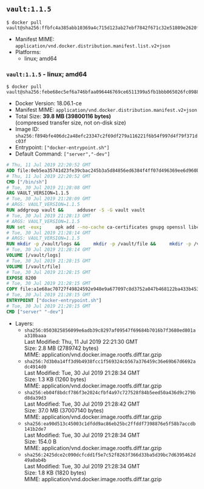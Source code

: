 ## `vault:1.1.5`

```console
$ docker pull vault@sha256:ffbfc4a385abb10369a4c715d123ab27ebf7842f671c32e51809e2620f382813
```

-	Manifest MIME: `application/vnd.docker.distribution.manifest.list.v2+json`
-	Platforms:
	-	linux; amd64

### `vault:1.1.5` - linux; amd64

```console
$ docker pull vault@sha256:febe68ec5ef6a746bfaa096446769ce6511399a5fb1bbb065026fc0988cf91d6
```

-	Docker Version: 18.06.1-ce
-	Manifest MIME: `application/vnd.docker.distribution.manifest.v2+json`
-	Total Size: **39.8 MB (39800116 bytes)**  
	(compressed transfer size, not on-disk size)
-	Image ID: `sha256:f894bfe406dc2a48efc23347c2f69df279a116221f6b54f997d4f79f371dc03f`
-	Entrypoint: `["docker-entrypoint.sh"]`
-	Default Command: `["server","-dev"]`

```dockerfile
# Thu, 11 Jul 2019 22:20:52 GMT
ADD file:0eb5ea35741d23fe39cbac245b3a5d84856ed6384f4ff07d496369ee6d960bad in / 
# Thu, 11 Jul 2019 22:20:52 GMT
CMD ["/bin/sh"]
# Tue, 30 Jul 2019 21:28:08 GMT
ARG VAULT_VERSION=1.1.5
# Tue, 30 Jul 2019 21:28:09 GMT
# ARGS: VAULT_VERSION=1.1.5
RUN addgroup vault &&     adduser -S -G vault vault
# Tue, 30 Jul 2019 21:28:13 GMT
# ARGS: VAULT_VERSION=1.1.5
RUN set -eux;     apk add --no-cache ca-certificates gnupg openssl libcap su-exec dumb-init tzdata &&     apkArch="$(apk --print-arch)";     case "$apkArch" in         armhf) ARCH='arm' ;;         aarch64) ARCH='arm64' ;;         x86_64) ARCH='amd64' ;;         x86) ARCH='386' ;;         *) echo >&2 "error: unsupported architecture: $apkArch"; exit 1 ;;     esac &&     VAULT_GPGKEY=91A6E7F85D05C65630BEF18951852D87348FFC4C;     found='';     for server in         hkp://p80.pool.sks-keyservers.net:80         hkp://keyserver.ubuntu.com:80         hkp://pgp.mit.edu:80     ; do         echo "Fetching GPG key $VAULT_GPGKEY from $server";         gpg --batch --keyserver "$server" --recv-keys "$VAULT_GPGKEY" && found=yes && break;     done;     test -z "$found" && echo >&2 "error: failed to fetch GPG key $VAULT_GPGKEY" && exit 1;     mkdir -p /tmp/build &&     cd /tmp/build &&     wget https://releases.hashicorp.com/vault/${VAULT_VERSION}/vault_${VAULT_VERSION}_linux_${ARCH}.zip &&     wget https://releases.hashicorp.com/vault/${VAULT_VERSION}/vault_${VAULT_VERSION}_SHA256SUMS &&     wget https://releases.hashicorp.com/vault/${VAULT_VERSION}/vault_${VAULT_VERSION}_SHA256SUMS.sig &&     gpg --batch --verify vault_${VAULT_VERSION}_SHA256SUMS.sig vault_${VAULT_VERSION}_SHA256SUMS &&     grep vault_${VAULT_VERSION}_linux_${ARCH}.zip vault_${VAULT_VERSION}_SHA256SUMS | sha256sum -c &&     unzip -d /bin vault_${VAULT_VERSION}_linux_${ARCH}.zip &&     cd /tmp &&     rm -rf /tmp/build &&     gpgconf --kill dirmngr &&     gpgconf --kill gpg-agent &&     apk del gnupg openssl &&     rm -rf /root/.gnupg
# Tue, 30 Jul 2019 21:28:14 GMT
# ARGS: VAULT_VERSION=1.1.5
RUN mkdir -p /vault/logs &&     mkdir -p /vault/file &&     mkdir -p /vault/config &&     chown -R vault:vault /vault
# Tue, 30 Jul 2019 21:28:14 GMT
VOLUME [/vault/logs]
# Tue, 30 Jul 2019 21:28:15 GMT
VOLUME [/vault/file]
# Tue, 30 Jul 2019 21:28:15 GMT
EXPOSE 8200
# Tue, 30 Jul 2019 21:28:15 GMT
COPY file:a1e68ac70727f49824592e948e9a677097c8d3752a047b468122ba433b453fc4 in /usr/local/bin/docker-entrypoint.sh 
# Tue, 30 Jul 2019 21:28:15 GMT
ENTRYPOINT ["docker-entrypoint.sh"]
# Tue, 30 Jul 2019 21:28:15 GMT
CMD ["server" "-dev"]
```

-	Layers:
	-	`sha256:0503825856099e6adb39c8297af09547f69684b7016b7f3680ed801aa310baaa`  
		Last Modified: Thu, 11 Jul 2019 22:21:30 GMT  
		Size: 2.8 MB (2789742 bytes)  
		MIME: application/vnd.docker.image.rootfs.diff.tar.gzip
	-	`sha256:7d3b0a14ff3d9b4938fcc1f569324cb567a376459c36e69b67d6692adc4914d0`  
		Last Modified: Tue, 30 Jul 2019 21:28:34 GMT  
		Size: 1.3 KB (1260 bytes)  
		MIME: application/vnd.docker.image.rootfs.diff.tar.gzip
	-	`sha256:eb04f8bdcf786f3e2024cfbf4a97c727528f84b5eed50a436d9c279bd8da39d3`  
		Last Modified: Tue, 30 Jul 2019 21:28:42 GMT  
		Size: 37.0 MB (37007140 bytes)  
		MIME: application/vnd.docker.image.rootfs.diff.tar.gzip
	-	`sha256:ea90d513c45003c1dfdd9ac86eb25bc2ffddf7398876e5f58b7accdb141b2de7`  
		Last Modified: Tue, 30 Jul 2019 21:28:34 GMT  
		Size: 154.0 B  
		MIME: application/vnd.docker.image.rootfs.diff.tar.gzip
	-	`sha256:2425dce2c090dcfcdd1f5e7c52f8263f366d33ba5d39bc7d6395462d49a0ab4b`  
		Last Modified: Tue, 30 Jul 2019 21:28:34 GMT  
		Size: 1.8 KB (1820 bytes)  
		MIME: application/vnd.docker.image.rootfs.diff.tar.gzip
